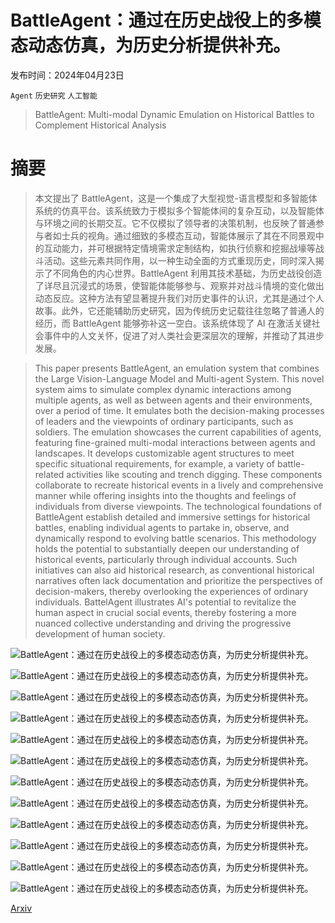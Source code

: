 # BattleAgent：通过在历史战役上的多模态动态仿真，为历史分析提供补充。

发布时间：2024年04月23日

`Agent` `历史研究` `人工智能`

> BattleAgent: Multi-modal Dynamic Emulation on Historical Battles to Complement Historical Analysis

# 摘要

> 本文提出了 BattleAgent，这是一个集成了大型视觉-语言模型和多智能体系统的仿真平台。该系统致力于模拟多个智能体间的复杂互动，以及智能体与环境之间的长期交互。它不仅模拟了领导者的决策机制，也反映了普通参与者如士兵的视角。通过细致的多模态互动，智能体展示了其在不同景观中的互动能力，并可根据特定情境需求定制结构，如执行侦察和挖掘战壕等战斗活动。这些元素共同作用，以一种生动全面的方式重现历史，同时深入揭示了不同角色的内心世界。BattleAgent 利用其技术基础，为历史战役创造了详尽且沉浸式的场景，使智能体能够参与、观察并对战斗情境的变化做出动态反应。这种方法有望显著提升我们对历史事件的认识，尤其是通过个人故事。此外，它还能辅助历史研究，因为传统历史记载往往忽略了普通人的经历，而 BattleAgent 能够弥补这一空白。该系统体现了 AI 在激活关键社会事件中的人文关怀，促进了对人类社会更深层次的理解，并推动了其进步发展。

> This paper presents BattleAgent, an emulation system that combines the Large Vision-Language Model and Multi-agent System. This novel system aims to simulate complex dynamic interactions among multiple agents, as well as between agents and their environments, over a period of time. It emulates both the decision-making processes of leaders and the viewpoints of ordinary participants, such as soldiers. The emulation showcases the current capabilities of agents, featuring fine-grained multi-modal interactions between agents and landscapes. It develops customizable agent structures to meet specific situational requirements, for example, a variety of battle-related activities like scouting and trench digging. These components collaborate to recreate historical events in a lively and comprehensive manner while offering insights into the thoughts and feelings of individuals from diverse viewpoints. The technological foundations of BattleAgent establish detailed and immersive settings for historical battles, enabling individual agents to partake in, observe, and dynamically respond to evolving battle scenarios. This methodology holds the potential to substantially deepen our understanding of historical events, particularly through individual accounts. Such initiatives can also aid historical research, as conventional historical narratives often lack documentation and prioritize the perspectives of decision-makers, thereby overlooking the experiences of ordinary individuals. BattelAgent illustrates AI's potential to revitalize the human aspect in crucial social events, thereby fostering a more nuanced collective understanding and driving the progressive development of human society.

![BattleAgent：通过在历史战役上的多模态动态仿真，为历史分析提供补充。](../../../paper_images/2404.15532/battle_map.jpg)

![BattleAgent：通过在历史战役上的多模态动态仿真，为历史分析提供补充。](../../../paper_images/2404.15532/Battle_of_crecy_froissart.jpeg)

![BattleAgent：通过在历史战役上的多模态动态仿真，为历史分析提供补充。](../../../paper_images/2404.15532/general_process.png)

![BattleAgent：通过在历史战役上的多模态动态仿真，为历史分析提供补充。](../../../paper_images/2404.15532/observation.png)

![BattleAgent：通过在历史战役上的多模态动态仿真，为历史分析提供补充。](../../../paper_images/2404.15532/agent_structure.png)

![BattleAgent：通过在历史战役上的多模态动态仿真，为历史分析提供补充。](../../../paper_images/2404.15532/battlefield_interaction.jpeg)

![BattleAgent：通过在历史战役上的多模态动态仿真，为历史分析提供补充。](../../../paper_images/2404.15532/crecy.png)

![BattleAgent：通过在历史战役上的多模态动态仿真，为历史分析提供补充。](../../../paper_images/2404.15532/Agincourt.png)

![BattleAgent：通过在历史战役上的多模态动态仿真，为历史分析提供补充。](../../../paper_images/2404.15532/Poitiers.png)

![BattleAgent：通过在历史战役上的多模态动态仿真，为历史分析提供补充。](../../../paper_images/2404.15532/Falkirk.png)

![BattleAgent：通过在历史战役上的多模态动态仿真，为历史分析提供补充。](../../../paper_images/2404.15532/battle_field.png)

![BattleAgent：通过在历史战役上的多模态动态仿真，为历史分析提供补充。](../../../paper_images/2404.15532/x1.png)

[Arxiv](https://arxiv.org/abs/2404.15532)